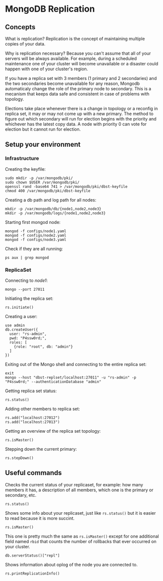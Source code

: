 # MongoDB Replication

## Concepts

What is replication? Replication is the concept of maintaining multiple copies of your data.

Why is replication necessary? Because you can't assume that all of your servers will be always available. For example, during a scheduled maintenance one of your cluster will become unavailable or a disaster could happen with one of your cluster's region.

If you have a replica set with 3 members (1 primary and 2 secondaries) and the two secondaries become unavailable for any reason, Mongodb automaticaly change the role of the primary node to secondary. This is a mecanism that keeps data safe and consistent in case of problems with topology.

Elections take place whenever there is a change in topology or a reconfig in replica set, it may or may not come up with a new primary. The method to figure out which secondary will run for election begins with the priority and whichever has the latest copy data.
A node with priority 0 can vote for election but it cannot run for election.

## Setup your environment
### Infrastructure
Creating the keyfile:

```
sudo mkdir -p /var/mongodb/pki/
sudo chown $USER /var/mongodb/pki/
openssl rand -base64 741 > /var/mongodb/pki/dbst-keyfile
chmod 400 /var/mongodb/pki/dbst-keyfile
```

Creating a db path and log path for all nodes:

```
mkdir -p /var/mongodb/db/{node1,node2,node3}
mkdir -p /var/mongodb/logs/{node1,node2,node3}
```

Starting first mongod node:

```
mongod -f configs/node1.yaml
mongod -f configs/node2.yaml
mongod -f configs/node3.yaml
```

Check if they are all running:
```
ps aux | grep mongod
```

### ReplicaSet

Connecting to *node1*:
```
mongo --port 27011
```

Initiating the replica set:
```
rs.initiate()
```

Creating a user:
```
use admin
db.createUser({
  user: "rs-admin",
  pwd: "P4ssw0rd;",
  roles: [
    {role: "root", db: "admin"}
  ]
})
```

Exiting out of the Mongo shell and connecting to the entire replica set:
```
exit
mongo --host "dbst-replset/localhost:27011" -u "rs-admin" -p "P4ssw0rd;" --authenticationDatabase "admin"
```

Getting replica set status:
```
rs.status()
```

Adding other members to replica set:
```
rs.add("localhost:27012")
rs.add("localhost:27013")
```

Getting an overview of the replica set topology:
```
rs.isMaster()
```

Stepping down the current primary:
```
rs.stepDown()
```

## Useful commands

Checks the current status of your replicaset, for example: how many members it has, a description of all members, which one is the primary or secondary, etc.
```
rs.status()
```


Shows some info about your replicaset, just like `rs.status()` but it is easier to read because it is more succint.
```
rs.isMaster()
```

This one is pretty much the same as `rs.isMaster()` except for one additional field named `rbid` that counts the number of rollbacks that ever occurred on your cluster.
```
db.serverStatus()["repl"]
```

Shows information about oplog of the node you are connected to.
```
rs.printReplicationInfo()
```